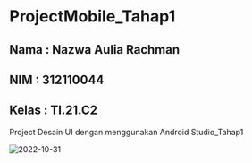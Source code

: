 # ProjectMobile_Tahap1

## Nama   : Nazwa Aulia Rachman
## NIM    : 312110044
## Kelas  : TI.21.C2

Project Desain UI dengan menggunakan Android Studio_Tahap1

![2022-10-31](https://user-images.githubusercontent.com/116379613/198929769-7eab35e5-f851-4979-a10b-357afe1de56b.png)
